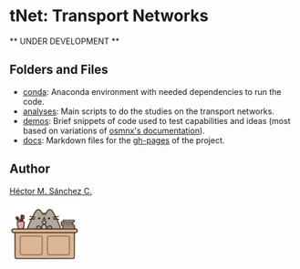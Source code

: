 # tNet: Transport Networks

** UNDER DEVELOPMENT **

##  Folders and Files

* [conda](./conda/): Anaconda environment with needed dependencies to run the code.
* [analyses](./analyses/): Main scripts to do the studies on the transport networks.
* [demos](./demos/): Brief snippets of code used to test capabilities and ideas (most based on variations of [osmnx's documentation](https://github.com/gboeing/osmnx)).
* [docs](./docs/): Markdown files for the [gh-pages](https://chipdelmal.github.io/tNet/) of the project.


##  Author

[Héctor M. Sánchez C.](https://chipdelmal.github.io/)

<img src="./media/pusheen.jpg" height="100px" align="middle"><br>
